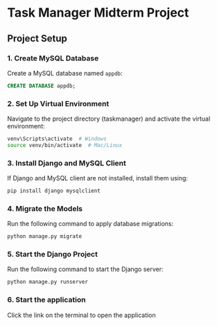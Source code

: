 # Task Manager Midterm Project

## Project Setup

### 1. Create MySQL Database
Create a MySQL database named `appdb`:
```sql
CREATE DATABASE appdb;
```

### 2. Set Up Virtual Environment
Navigate to the project directory (taskmanager) and activate the virtual environment:
```sh
venv\Scripts\activate  # Windows
source venv/bin/activate  # Mac/Linux
```

### 3. Install Django and MySQL Client
If Django and MySQL client are not installed, install them using:
```sh
pip install django mysqlclient
```

### 4. Migrate the Models
Run the following command to apply database migrations:
```sh
python manage.py migrate
```

### 5. Start the Django Project
Run the following command to start the Django server:
```sh
python manage.py runserver
```

### 6. Start the application
Click the link on the terminal to open the application
